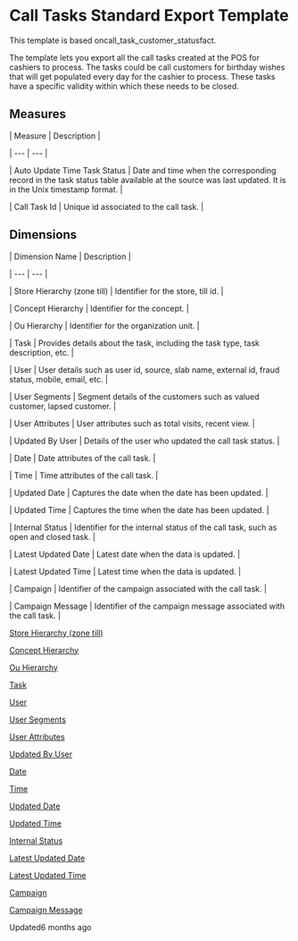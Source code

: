 # Call Tasks Standard Export Template

This template is based oncall_task_customer_statusfact.

The template lets you export all the call tasks created at the POS for cashiers to process. The tasks could be call customers for birthday wishes that will get populated every day for the cashier to process. These tasks have a specific validity within which these needs to be closed.

## Measures

| Measure | Description |

| --- | --- |

| Auto Update Time Task Status | Date and time when the corresponding record in the task status table available at the source was last updated. It is in the Unix timestamp format. |

| Call Task Id | Unique id associated to the call task. |



## Dimensions

| Dimension Name | Description |

| --- | --- |

| Store Hierarchy (zone till) | Identifier for the store, till id. |

| Concept Hierarchy | Identifier for the concept. |

| Ou Hierarchy | Identifier for the organization unit. |

| Task | Provides details about the task, including the task type, task description, etc. |

| User | User details such as user id, source, slab name, external id, fraud status, mobile, email, etc. |

| User Segments | Segment details of the customers such as valued customer, lapsed customer. |

| User Attributes | User attributes such as total visits, recent view. |

| Updated By User | Details of the user who updated the call task status. |

| Date | Date attributes of the call task. |

| Time | Time attributes of the call task. |

| Updated Date | Captures the date when the date has been updated. |

| Updated Time | Captures the time when the date has been updated. |

| Internal Status | Identifier for the internal status of the call task, such as open and closed task. |

| Latest Updated Date | Latest date when the data is updated. |

| Latest Updated Time | Latest time when the data is updated. |

| Campaign | Identifier of the campaign associated with the call task. |

| Campaign Message | Identifier of the campaign message associated with the call task. |



[Store Hierarchy (zone till)](/docs/dimension-tables#zone-till)

[Concept Hierarchy](/docs/dimension-tables#zone-till)

[Ou Hierarchy](/docs/dimension-tables#zone-till)

[Task](/docs/dimension-tables#tasks)

[User](/docs/dimension-tables#users-users)

[User Segments](/docs/dimension-tables#users-users)

[User Attributes](/docs/dimension-tables#users-users)

[Updated By User](/docs/dimension-tables#users-users)

[Date](/docs/dimension-tables#date)

[Time](/docs/dimension-tables#time)

[Updated Date](/docs/dimension-tables#date)

[Updated Time](/docs/dimension-tables#time)

[Internal Status](/docs/dimension-tables#internal-status)

[Latest Updated Date](/docs/dimension-tables#date)

[Latest Updated Time](/docs/dimension-tables#time)

[Campaign](/docs/dimension-tables#campaigns)

[Campaign Message](/docs/dimension-tables#campaign-message-campaign_msg)

Updated6 months ago